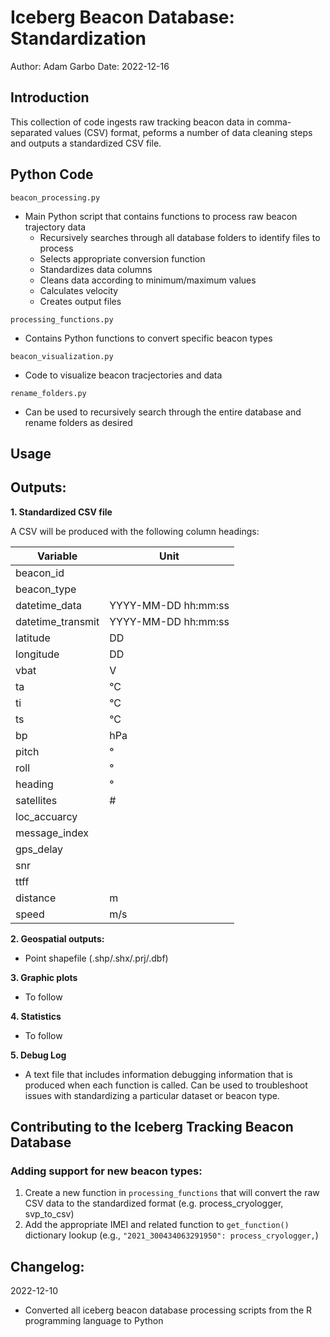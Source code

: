 # Iceberg Beacon Database: Standardization
Author: Adam Garbo
Date: 2022-12-16

## Introduction
This collection of code ingests raw tracking beacon data in comma-separated values (CSV) format, peforms a number of data cleaning steps and outputs a standardized CSV file.

## Python Code
`beacon_processing.py`
* Main Python script that contains functions to process raw beacon trajectory data
  * Recursively searches through all database folders to identify files to process
  * Selects appropriate conversion function
  * Standardizes data columns
  * Cleans data according to minimum/maximum values
  * Calculates velocity
  * Creates output files

`processing_functions.py`
* Contains Python functions to convert specific beacon types

`beacon_visualization.py` 
* Code to visualize beacon tracjectories and data

`rename_folders.py`
* Can be used to recursively search through the entire database and rename folders as desired

## Usage

## Outputs:

**1. Standardized CSV file**

A CSV will be produced with the following column headings:

| Variable | Unit |
| --- | ---  |
| beacon_id |   |
| beacon_type |   |
| datetime_data | YYYY-MM-DD hh:mm:ss |
| datetime_transmit | YYYY-MM-DD hh:mm:ss  |
| latitude | DD  |
| longitude | DD |
| vbat | V  |
| ta | °C  |
| ti | °C  |
| ts | °C |
| bp | hPa |
| pitch | ° |
| roll | ° |
| heading | ° |
| satellites | # |
| loc_accuarcy |   |
| message_index |   |
| gps_delay |   |
| snr |   |
| ttff |   |
| distance | m |
| speed | m/s |

**2. Geospatial outputs:**
* Point shapefile (.shp/.shx/.prj/.dbf)

**3. Graphic plots**
* To follow 

**4. Statistics**
* To follow 

**5. Debug Log**
* A text file that includes information debugging information that is produced when each function is called. Can be used to troubleshoot issues with standardizing a particular dataset or beacon type.


## Contributing to the Iceberg Tracking Beacon Database
### Adding support for new beacon types: 

1. Create a new function in `processing_functions` that will convert the raw CSV data to the standardized format (e.g. process_cryologger, svp_to_csv)
2. Add the appropriate IMEI and related function to `get_function()` dictionary lookup (e.g., `"2021_300434063291950": process_cryologger,`)

## Changelog:
2022-12-10
* Converted all iceberg beacon database processing scripts from the R programming language to Python

